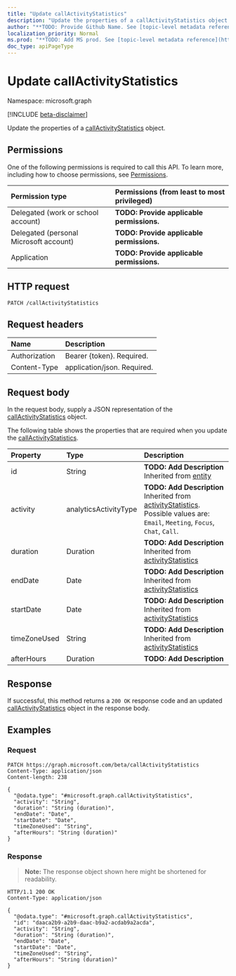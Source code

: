```yaml
---
title: "Update callActivityStatistics"
description: "Update the properties of a callActivityStatistics object."
author: "**TODO: Provide Github Name. See [topic-level metadata reference](https://msgo.azurewebsites.net/add/document/guidelines/metadata.html#topic-level-metadata)**"
localization_priority: Normal
ms.prod: "**TODO: Add MS prod. See [topic-level metadata reference](https://msgo.azurewebsites.net/add/document/guidelines/metadata.html#topic-level-metadata)**"
doc_type: apiPageType
---
```


# Update callActivityStatistics
Namespace: microsoft.graph

[!INCLUDE [beta-disclaimer](../../includes/beta-disclaimer.md)]

Update the properties of a [callActivityStatistics](../resources/callactivitystatistics.md) object.

## Permissions
One of the following permissions is required to call this API. To learn more, including how to choose permissions, see [Permissions](/graph/permissions-reference).

|Permission type|Permissions (from least to most privileged)|
|:---|:---|
|Delegated (work or school account)|**TODO: Provide applicable permissions.**|
|Delegated (personal Microsoft account)|**TODO: Provide applicable permissions.**|
|Application|**TODO: Provide applicable permissions.**|

## HTTP request

<!-- {
  "blockType": "ignored"
}
-->
``` http
PATCH /callActivityStatistics
```

## Request headers
|Name|Description|
|:---|:---|
|Authorization|Bearer {token}. Required.|
|Content-Type|application/json. Required.|

## Request body
In the request body, supply a JSON representation of the [callActivityStatistics](../resources/callactivitystatistics.md) object.

The following table shows the properties that are required when you update the [callActivityStatistics](../resources/callactivitystatistics.md).

|Property|Type|Description|
|:---|:---|:---|
|id|String|**TODO: Add Description** Inherited from [entity](../resources/entity.md)|
|activity|analyticsActivityType|**TODO: Add Description** Inherited from [activityStatistics](../resources/activitystatistics.md). Possible values are: `Email`, `Meeting`, `Focus`, `Chat`, `Call`.|
|duration|Duration|**TODO: Add Description** Inherited from [activityStatistics](../resources/activitystatistics.md)|
|endDate|Date|**TODO: Add Description** Inherited from [activityStatistics](../resources/activitystatistics.md)|
|startDate|Date|**TODO: Add Description** Inherited from [activityStatistics](../resources/activitystatistics.md)|
|timeZoneUsed|String|**TODO: Add Description** Inherited from [activityStatistics](../resources/activitystatistics.md)|
|afterHours|Duration|**TODO: Add Description**|



## Response

If successful, this method returns a `200 OK` response code and an updated [callActivityStatistics](../resources/callactivitystatistics.md) object in the response body.

## Examples

### Request
<!-- {
  "blockType": "request",
  "name": "update_callactivitystatistics"
}
-->
``` http
PATCH https://graph.microsoft.com/beta/callActivityStatistics
Content-Type: application/json
Content-length: 238

{
  "@odata.type": "#microsoft.graph.callActivityStatistics",
  "activity": "String",
  "duration": "String (duration)",
  "endDate": "Date",
  "startDate": "Date",
  "timeZoneUsed": "String",
  "afterHours": "String (duration)"
}
```


### Response
>**Note:** The response object shown here might be shortened for readability.
<!-- {
  "blockType": "response",
  "truncated": true
}
-->
``` http
HTTP/1.1 200 OK
Content-Type: application/json

{
  "@odata.type": "#microsoft.graph.callActivityStatistics",
  "id": "daaca2b9-a2b9-daac-b9a2-acdab9a2acda",
  "activity": "String",
  "duration": "String (duration)",
  "endDate": "Date",
  "startDate": "Date",
  "timeZoneUsed": "String",
  "afterHours": "String (duration)"
}
```

